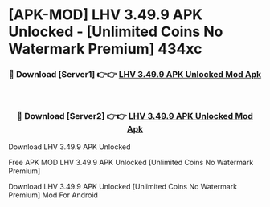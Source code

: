 # [APK-MOD] LHV 3.49.9 APK Unlocked - [Unlimited Coins No Watermark Premium] 434xc



<div align="center">
<h3>🔴 Download [Server1] 👉👉 <a href="https://momento.my/?title=LHV_3.49.9_APK_Unlocked">LHV 3.49.9 APK Unlocked Mod Apk</a></h3><br>

<h3>🔴 Download [Server2] 👉👉 <a href="https://momento.my/?title=LHV_3.49.9_APK_Unlocked">LHV 3.49.9 APK Unlocked Mod Apk</a></h3>
</div>



Download LHV 3.49.9 APK Unlocked 

Free APK MOD LHV 3.49.9 APK Unlocked [Unlimited Coins No Watermark Premium]

Download LHV 3.49.9 APK Unlocked [Unlimited Coins No Watermark Premium] Mod For Android
